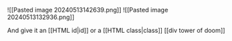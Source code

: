 ![[Pasted image 20240513142639.png]]
![[Pasted image 20240513132936.png]]

And give it an [[HTML id|id]] or a [[HTML class|class]]
[[div tower of doom]]

